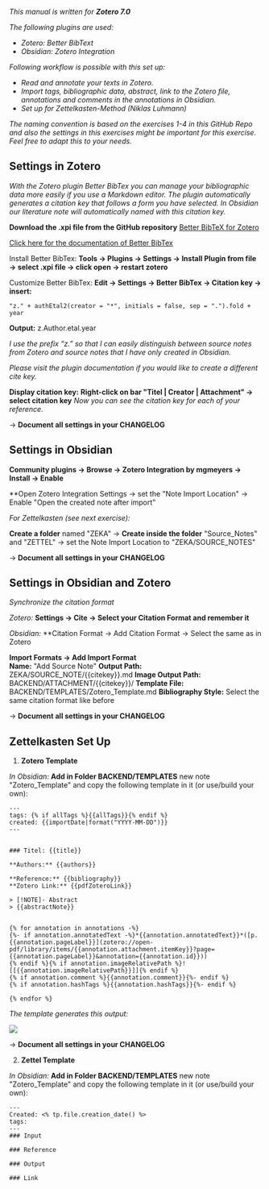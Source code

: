 
*This manual is written for **Zotero 7.0***

*The following plugins are used:*
- *Zotero: Better BibText*
- *Obsidian: Zotero Integration*

*Following workflow is possible with this set up:*
- *Read and annotate your texts in Zotero.*
- *Import tags, bibliographic data, abstract, link to the Zotero file, annotations and comments in the annotations in Obsidian.*
- *Set up for Zettelkasten-Method (Niklas Luhmann)*

*The naming convention is based on the exercises 1-4 in this GitHub Repo and also the settings in this exercises might be important for this exercise. Feel free to adapt this to your needs.*

## Settings in Zotero

*With the Zotero plugin Better BibTex you can manage your bibliographic data more easily if you use a Markdown editor. The plugin automatically generates a citation key that follows a form you have selected. In Obsidian our literature note will automatically named with this citation key.*

**Download the .xpi file from the GitHub repository** [Better BibTeX for Zotero](https://github.com/retorquere/zotero-better-bibtex/releases/tag/v7.0.17)

[Click here for the documentation of Better BibTex](https://retorque.re/zotero-better-bibtex/index.html)

Install Better BibTex:
**Tools → Plugins → Settings → Install Plugin from file → select .xpi file → click open → restart zotero**

Customize Better BibTex:
**Edit → Settings → Better BibTex → Citation key → insert:**

```
"z." + authEtal2(creator = "*", initials = false, sep = ".").fold + year
```
**Output:** z.Author.etal.year

*I use the prefix “z.” so that I can easily distinguish between source notes from Zotero and source notes that I have only created in Obsidian.*

*Please visit the plugin documentation if you would like to create a different cite key.*

**Display citation key:**
**Right-click on bar "Titel | Creator | Attachment" → select citation key**
*Now you can see the citation key for each of your reference.*

→ **Document all settings in your CHANGELOG**
## Settings in Obsidian

**Community plugins → Browse → Zotero Integration by mgmeyers → Install → Enable**

**Open Zotero Integration Settings → set the "Note Import Location" → Enable "Open the created note after import"

*For Zettelkasten (see next exercise):*

**Create a folder** named "ZEKA" → **Create inside the folder** "Source_Notes" and "ZETTEL" → set the Note Import Location to "ZEKA/SOURCE_NOTES"

→ **Document all settings in your CHANGELOG**
## Settings in Obsidian and Zotero

*Synchronize the citation format*

*Zotero:* 
**Settings → Cite → Select your Citation Format and remember it**

*Obsidian:* 
**Citation Format → Add Citation Format → Select the same as in Zotero

**Import Formats → Add Import Format  
	Name:** "Add Source Note" 
	**Output Path:** ZEKA/SOURCE_NOTE/{{citekey}}.md
	**Image Output Path:** BACKEND/ATTACHMENT/{{citekey}}/
	**Template File:** BACKEND/TEMPLATES/Zotero_Template.md
	**Bibliography Style:** Select the same citation format like before

→ **Document all settings in your CHANGELOG**
## Zettelkasten Set Up

1. **Zotero Template**

*In Obsidian:*
**Add in Folder BACKEND/TEMPLATES** new note "Zotero_Template" and copy the following template in it (or use/build your own):

```
---
tags: {% if allTags %}{{allTags}}{% endif %}
created: {{importDate|format("YYYY-MM-DD")}}
---


### Titel: {{title}}

**Authors:** {{authors}}

**Reference:** {{bibliography}}
**Zotero Link:** {{pdfZoteroLink}}

> [!NOTE]- Abstract
> {{abstractNote}}


{% for annotation in annotations -%} 
{%- if annotation.annotatedText -%}*{{annotation.annotatedText}}*([p.{{annotation.pageLabel}}](zotero://open-pdf/library/items/{{annotation.attachment.itemKey}}?page={{annotation.pageLabel}}&annotation={{annotation.id}}))
{% endif %}{% if annotation.imageRelativePath %}![[{{annotation.imageRelativePath}}]]{% endif %}
{% if annotation.comment %}{{annotation.comment}}{%- endif %} 
{% if annotation.hashTags %}{{annotation.hashTags}}{%- endif %} 

{% endfor %}
```

*The template generates this output:*

![](7_screenshot_zotero_template.png)

→ **Document all settings in your CHANGELOG**


2. **Zettel Template**

*In Obsidian:*
**Add in Folder BACKEND/TEMPLATES** new note "Zotero_Template" and copy the following template in it (or use/build your own):

```
---
Created: <% tp.file.creation_date() %>
tags:
---
### Input

### Reference

### Output

### Link

```

